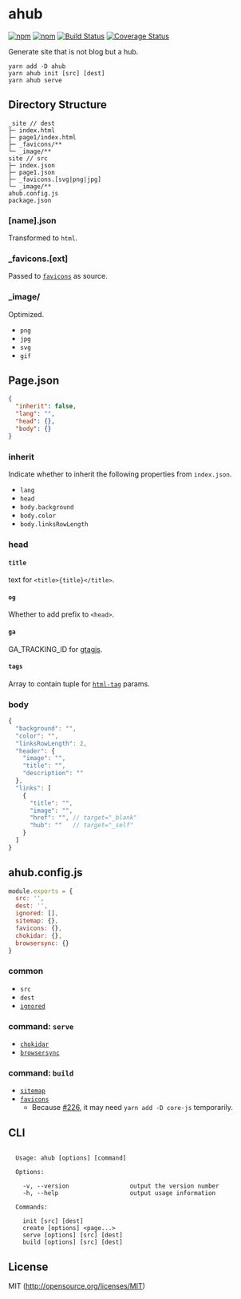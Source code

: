 # ahub

[![npm](https://img.shields.io/npm/v/ahub.svg?longCache=true&style=flat-square)](https://www.npmjs.com/package/ahub)
[![npm](https://img.shields.io/npm/dm/ahub.svg?longCache=true&style=flat-square)](https://www.npmjs.com/package/ahub)
[![Build Status](https://img.shields.io/circleci/project/github/kthjm/ahub.svg?logo=circleci&longCache=true&style=flat-square)](https://circleci.com/gh/kthjm/ahub)
[![Coverage Status](https://img.shields.io/codecov/c/github/kthjm/ahub.svg?longCache=true&style=flat-square)](https://codecov.io/github/kthjm/ahub)

Generate site that is not blog but a hub.

```shell
yarn add -D ahub
yarn ahub init [src] [dest]
yarn ahub serve
```

## Directory Structure

    _site // dest
    ├─ index.html
    ├─ page1/index.html
    ├─ _favicons/**
    └─ _image/**
    site // src
    ├─ index.json
    ├─ page1.json
    ├─ _favicons.[svg|png|jpg]
    └─ _image/**
    ahub.config.js
    package.json

### [name].json
Transformed to `html`.

### _favicons.[ext]
Passed to [`favicons`](https://github.com/itgalaxy/favicons) as source.

### _image/
Optimized.
- `png`
- `jpg`
- `svg`
- `gif`

## Page.json
```json
{
  "inherit": false,
  "lang": "",
  "head": {},
  "body": {}
}
```
### inherit
Indicate whether to inherit the following properties from `index.json`.
- `lang`
- `head`
- `body.background`
- `body.color`
- `body.linksRowLength`

### head
#### `title`
text for `<title>{title}</title>`.

#### `og`
Whether to add prefix to `<head>`.

#### `ga`
GA_TRACKING_ID for [gtagjs](https://developers.google.com/analytics/devguides/collection/gtagjs/).

#### `tags`
Array to contain tuple for [`html-tag`](https://github.com/jonschlinkert/html-tag) params.

### body
```js
{
  "background": "",
  "color": "",
  "linksRowLength": 2,
  "header": {
    "image": "",
    "title": "",
    "description": ""
  },
  "links": [
    {
      "title": "",
      "image": "",
      "href": "", // target="_blank"
      "hub": ""   // target="_self"
    }
  ]
}
```

## ahub.config.js
```js
module.exports = {
  src: '',
  dest: '',
  ignored: [],
  sitemap: {},
  favicons: {},
  chokidar: {},
  browsersync: {}
}
```

### common
- `src`
- `dest`
- [`ignored`](https://github.com/jergason/recursive-readdir)

### command: `serve`
- [`chokidar`](https://github.com/paulmillr/chokidar)
- [`browsersync`](https://browsersync.io/docs/options)

### command: `build`
- [`sitemap`](https://github.com/ekalinin/sitemap.js)
- [`favicons`](https://github.com/itgalaxy/favicons)
  - Because [#226](https://github.com/itgalaxy/favicons/pull/226), it may need `yarn add -D core-js` temporarily.

## CLI
```shell

  Usage: ahub [options] [command]

  Options:

    -v, --version                 output the version number
    -h, --help                    output usage information

  Commands:

    init [src] [dest]
    create [options] <page...>
    serve [options] [src] [dest]
    build [options] [src] [dest]
```

## License
MIT (http://opensource.org/licenses/MIT)
